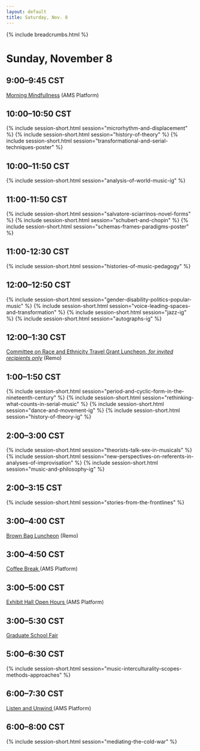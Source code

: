 ```yaml
---
layout: default
title: Saturday, Nov. 8
---
```

{% include breadcrumbs.html %}

# Sunday, November 8


## 9:00–9:45 CST
<p class="non-session"><a href="https://ams2020.pathable.co/meetings/virtual/YEKJ4Pn3ieCXgggmB">Morning Mindfullness</a><span> (AMS Platform)</span></p>

## 10:00–10:50 CST
{% include session-short.html session="microrhythm-and-displacement" %}
{% include session-short.html session="history-of-theory" %}
{% include session-short.html session="transformational-and-serial-techniques-poster" %}

## 10:00–11:50 CST
{% include session-short.html session="analysis-of-world-music-ig" %}


## 11:00-11:50 CST
{% include session-short.html session="salvatore-sciarrinos-novel-forms" %}
{% include session-short.html session="schubert-and-chopin" %}
{% include session-short.html session="schemas-frames-paradigms-poster" %}

## 11:00-12:30 CST
{% include session-short.html session="histories-of-music-pedagogy" %}

## 12:00–12:50 CST
{% include session-short.html session="gender-disability-politics-popular-music" %}
{% include session-short.html session="voice-leading-spaces-and-transformation" %}
{% include session-short.html session="jazz-ig" %}
{% include session-short.html session="autographs-ig" %}

## 12:00–1:30 CST
<p class="non-session"><a href="">Committee on Race and Ethnicity Travel Grant Luncheon, <em>for invited recipients only</em></a><span> (Remo)</span></p>

## 1:00–1:50 CST
{% include session-short.html session="period-and-cyclic-form-in-the-nineteenth-century" %}
{% include session-short.html session="rethinking-what-counts-in-serial-music" %}
{% include session-short.html session="dance-and-movement-ig" %}
{% include session-short.html session="history-of-theory-ig" %}

## 2:00–3:00 CST
{% include session-short.html session="theorists-talk-sex-in-musicals" %}
{% include session-short.html session="new-perspectives-on-referents-in-analyses-of-improvisation" %}
{% include session-short.html session="music-and-philosophy-ig" %}

## 2:00–3:15 CST
{% include session-short.html session="stories-from-the-frontlines" %}

## 3:00–4:00 CST
<p class="non-session"><a href="https://live.remo.co/e/smt-cmte-on-the-status-of-women-">Brown Bag Luncheon</a><span> (Remo)</span></p>

## 3:00–4:50 CST
<p class="non-session"><a href="https://ams2020.pathable.co/meetings/FtnTFFbwqzn4qimGS">Coffee Break </a><span>(AMS Platform)</span></p>

## 3:00–5:00 CST
<p class="non-session"><a href="https://ams2020.pathable.co/trade-show/organizations">Exhibit Hall Open Hours </a><span>(AMS Platform)</span></p>

## 3:00–5:30 CST
<p class="non-session"><a href="/graduate-fair">Graduate School Fair</a><span></span>
</p>

## 5:00–6:30 CST
{% include session-short.html session="music-interculturality-scopes-methods-approaches" %}

## 6:00–7:30 CST
<p class="non-session"><a href="https://ams2020.pathable.co/meetings/virtual/Ee2fK9u4JovtaBbB8">Listen and Unwind </a><span>(AMS Platform)</span>
</p>

## 6:00–8:00 CST
{% include session-short.html session="mediating-the-cold-war" %}

